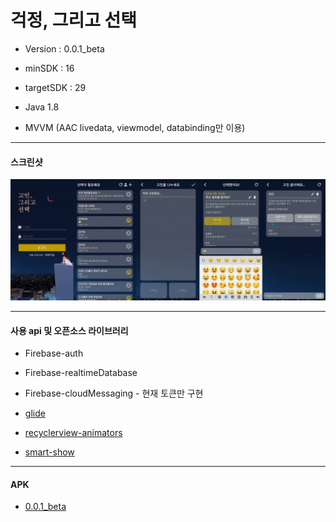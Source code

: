 # 걱정, 그리고 선택
* Version : 0.0.1_beta
* minSDK : 16
* targetSDK : 29

* Java 1.8
* MVVM (AAC livedata, viewmodel, databinding만 이용)

____
#### 스크린샷
![screenshot](https://github.com/Tao-Kim/worry-and-choice/blob/master/images/wnc.gif)

____
#### 사용 api 및 오픈소스 라이브러리
* Firebase-auth
* Firebase-realtimeDatabase
* Firebase-cloudMessaging - 현재 토큰만 구현

* [glide](https://github.com/bumptech/glide)
* [recyclerview-animators](https://github.com/wasabeef/recyclerview-animators)
* [smart-show](https://github.com/opensource-zhuzhiqiang/smart-show)
----
#### APK
* [0.0.1_beta](https://github.com/Tao-Kim/worry-and-choice/blob/master/apk/0.0.1_beta.apk)
